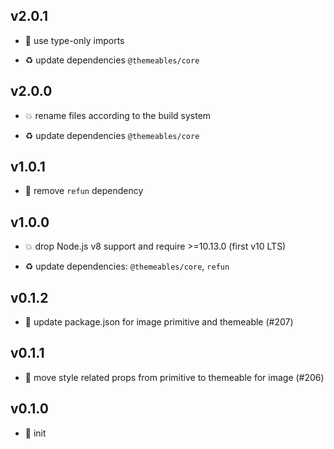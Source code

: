 ## v2.0.1

* 🐞 use type-only imports

* ♻️ update dependencies `@themeables/core`

## v2.0.0

* 💥 rename files according to the build system

* ♻️ update dependencies `@themeables/core`

## v1.0.1

* 🐞 remove `refun` dependency

## v1.0.0

* 💥 drop Node.js v8 support and require >=10.13.0 (first v10 LTS)

* ♻️ update dependencies: `@themeables/core`, `refun`

## v0.1.2

* 🐞 update package.json for image primitive and themeable (#207)

## v0.1.1

* 🐞 move style related props from primitive to themeable for image (#206)

## v0.1.0

* 🐣 init
